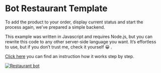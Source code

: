 # Bot Restaurant Template

To add the product to your order, display current status and start the process again, we’ve prepared a simple backend.

This example was written in Javascript and requires Node.js, but you can rewrite this code to any other server-side language you want. It’s effortless to use, but if you don’t trust me, check it yourself 😀 .

[Click here](https://www.chatbot.com/help/templates/restaurant-template/) you can find an instruction how it works step by step.

[![Restaurant bot](https://cdn.chatbot.com/website/help/templates/restaurant_bot.png)](https://cdn.chatbot.com/website/help/templates/restaurant_bot.mp4)
